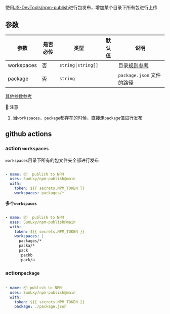 使用[JS-DevTools/npm-publish](https://github.com/JS-DevTools/npm-publish)进行包发布，增加某个目录下所有包进行上传

## 参数

| 参数  |是否必传 | 类型 | 默认值 | 说明  |
|------|--|-----|-------|------|
| workspaces |否 |`string\|string[]` |  | 目录[规则参考](https://www.npmjs.com/package/fast-glob) |
| package | 否 | `string` | | `package.json` 文件的路径|

[其他参数参考](https://github.com/JS-DevTools/npm-publish)

📢:注意

1. 当`workspaces`、`package`都存在的时候，直接走`package`值进行发布

## github actions

### action `workspaces`

`workspaces`目录下所有的包文件夹全部进行发布

```yml

- name: 📦  publish to NPM
  uses: SunLxy/npm-publish@main
  with:
    token: ${{ secrets.NPM_TOKEN }}
    workspaces: packages/*

```

**多个`workspaces`**

```yml

- name: 📦  publish to NPM
  uses: SunLxy/npm-publish@main
  with:
    token: ${{ secrets.NPM_TOKEN }}
    workspaces: |
      packages/*
      packa/*
      pack
      !packb
      !pack/a

```

### action`package`

```yml

- name: 📦 publish to NPM
  uses: SunLxy/npm-publish@main
  with:
    token: ${{ secrets.NPM_TOKEN }}
    package: ./package.json

```
